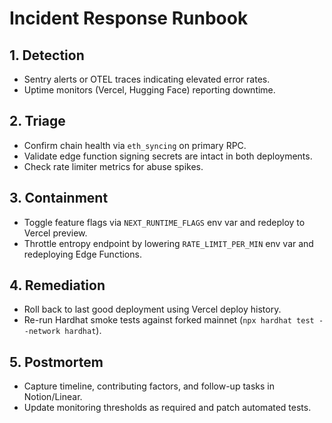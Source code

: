 # Incident Response Runbook

## 1. Detection
- Sentry alerts or OTEL traces indicating elevated error rates.
- Uptime monitors (Vercel, Hugging Face) reporting downtime.

## 2. Triage
- Confirm chain health via `eth_syncing` on primary RPC.
- Validate edge function signing secrets are intact in both deployments.
- Check rate limiter metrics for abuse spikes.

## 3. Containment
- Toggle feature flags via `NEXT_RUNTIME_FLAGS` env var and redeploy to Vercel preview.
- Throttle entropy endpoint by lowering `RATE_LIMIT_PER_MIN` env var and redeploying Edge Functions.

## 4. Remediation
- Roll back to last good deployment using Vercel deploy history.
- Re-run Hardhat smoke tests against forked mainnet (`npx hardhat test --network hardhat`).

## 5. Postmortem
- Capture timeline, contributing factors, and follow-up tasks in Notion/Linear.
- Update monitoring thresholds as required and patch automated tests.
